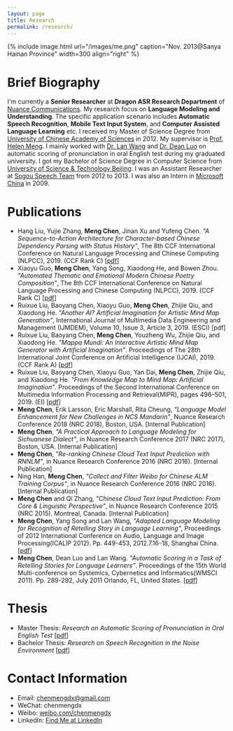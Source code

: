 ```yaml
---
layout: page
title: Research
permalink: /research/
---
```


{% include image.html url="/images/me.png" caption="Nov. 2013@Sanya Hainan Province" width=300 align="right" %}

# Brief Biography

I'm currently a **Senior Researcher** at **Dragon ASR Research Department** of [Nuance Communications](http://www.nuance.com/index.htm). My research focus on **Language Modeling and Understanding**. The specific application scenario includes **Automatic Speech Recognition**, **Mobile Text Input System**, and **Computer Assisted Language Learning** etc. I received my Master of Science Degree from [University of Chinese Academy of Sciences](http://www.gucas.ac.cn/) in 2012. My supervisor is [Prof. Helen Meng](http://www.se.cuhk.edu.hk/people/hmmeng.html). I mainly worked with [Dr. Lan Wang](http://sourcedb.cas.cn/sourcedb_siat_cas/yw/zjrc/200907/t20090713_2066858.html) and [Dr. Dean Luo](http://sourcedb.cas.cn/sourcedb_siat_cas/yw/zjrc/201103/t20110317_3087387.html) on automatic scoring of pronunciation in oral English test during my graduated university. I got my Bachelor of Science Degree in Computer Science from [University of Science & Technology Beijing](http://www.ustb.edu.cn/). I was an Assistant Researcher at [Sogou Speech Team](https://www.sogou.com/) from 2012 to 2013. I was also an Intern in [Microsoft China](https://www.microsoft.com/zh-cn) in 2009.



# Publications

* Hang Liu, Yujie Zhang, **Meng Chen**, Jinan Xu and Yufeng Chen. _"A Sequence-to-Action Architecture for Character-based Chinese Dependency Parsing with Status History"_, The 8th CCF International Conference on Natural Language Processing and Chinese Computing (NLPCC), 2019. (CCF Rank C) [[pdf](../papers/NLPCC2019_parsing_final.pdf)]
* Xiaoyu Guo, **Meng Chen**, Yang Song, Xiaodong He, and Bowen Zhou. _"Automated Thematic and Emotional Modern Chinese Poetry Composition"_, The 8th CCF International Conference on Natural Language Processing and Chinese Computing (NLPCC), 2019. (CCF Rank C) [[pdf](../papers/NLPCC2019_poetry_final.pdf)]
* Ruixue Liu, Baoyang Chen, Xiaoyu Guo, **Meng Chen**, Zhijie Qiu, and Xiaodong He. _"Another AI? Artificial Imagination for Artistic Mind Map Generation"_, International Journal of Multimedia Data Engineering and Management (IJMDEM), Volume 10, Issue 3, Article 3, 2019. (ESCI) [pdf]
* Ruixue Liu, Baoyang Chen, **Meng Chen**, Youzheng Wu, Zhijie Qiu, and Xiaodong He. _"Mappa Mundi: An Interactive Artistic Mind Map Generator with Artificial Imagination"_. Proceedings of The 28th International Joint Conference on Artificial Intelligence (IJCAI), 2019. (CCF Rank A) [[pdf](../papers/IJCAI2019.pdf)]
* Ruixue Liu, Baoyang Chen, Xiaoyu Guo, Yan Dai, **Meng Chen**, Zhijie Qiu, and Xiaodong He. _"From Knowledge Map to Mind Map: Artificial Imagination"_. Proceedings of the Second International Conference on Multimedia Information Processing and Retrieval(MIPR), pages 496–501, 2019. (EI) [[pdf](../papers/AIArt2019.pdf)]
* **Meng Chen**, Erik Larsson, Eric Marshall, Rita Cheung, _"Language Model Enhancement for New Challenges in NCS Mandarin"_, Nuance Research Conference 2018 (NRC 2018), Boston, USA. [Internal Publication]
* **Meng Chen**, _"A Practical Approach to Language Modeling for Sichuanese Dialect"_, in Nuance Research Conference 2017 (NRC 2017), Boston, USA. [Internal Publication]
* **Meng Chen**, _"Re-ranking Chinese Cloud Text Input Prediction with RNNLM"_, in Nuance Research Conference 2016 (NRC 2016). [Internal Publication]
* Ning Han, **Meng Chen**, _"Collect and Filter Weibo for Chinese ALM Training Corpus"_, in Nuance Research Conference 2016 (NRC 2016). [Internal Publication]
* **Meng Chen** and Qi Zhang, _"Chinese Cloud Text Input Prediction: From Core & Linguistic Perspective"_, in Nuance Research Conference 2015 (NRC 2015). Montreal, Canada. [Internal Publication]
* **Meng Chen**, Yang Song and Lan Wang, _"Adapted Language Modeling for Recognition of Retelling Story in Language Learning"_, Proceedings of 2012 International Conference on Audio, Language and Image Processing(ICALIP 2012). Pp. 449-453, 2012.7.16-18, Shanghai China. [[pdf](../papers/ICALIP2012.pdf)]
* **Meng Chen**, Dean Luo and Lan Wang. _"Automatic Scoring in a Task of Retelling Stories for Language Learners"_. Proceedings of the 15th World Multi-conference on Systemics, Cybernetics and Informatics(WMSCI 2011). Pp. 289-292, July 2011 Orlando, FL, United States. [[pdf](../papers/WMSCI2011.pdf)]



# Thesis

* Master Thesis: _Research on Automatic Scoring of Pronunciation in Oral English Test_ [[pdf](../papers/Master_thesis.pdf)]
* Bachelor Thesis: _Research on Speech Recognition in the Noise Environment_ [[pdf](../papers/Bachelor_thesis.pdf)]



# Contact Information

* Email: chenmengdx@gmail.com
* WeChat: chenmengdx
* Weibo: [weibo.com/chenmengdx](http://weibo.com/chenmengdx/home?wvr=5&lf=reg)
* LinkedIn: [Find Me at LinkedIn](https://cn.linkedin.com/in/meng-chen-50547a3a)


